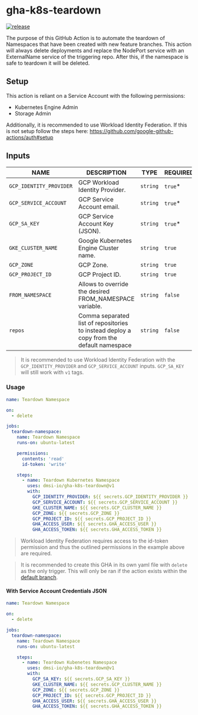 # gha-k8s-teardown

[![release][release-badge]][release]

The purpose of this GitHub Action is to automate the teardown of Namespaces that have been created with new feature branches. This action will always delete deployments and replace the NodePort service with an ExternalName service of the triggering repo. After this, if the namespace is safe to teardown it will be deleted.

## Setup

This action is reliant on a Service Account with the following permissions:

- Kubernetes Engine Admin
- Storage Admin

Additionally, it is recommended to use Workload Identity Federation. If this is not setup follow the steps here: https://github.com/google-github-actions/auth#setup

## Inputs

| NAME                    | DESCRIPTION                                                                              | TYPE     | REQUIRED | DEFAULT                                         |
| ----------------------- | ---------------------------------------------------------------------------------------- | -------- | -------- | ----------------------------------------------- |
| `GCP_IDENTITY_PROVIDER` | GCP Workload Identity Provider.                                                          | `string` | `true`\* |                                                 |
| `GCP_SERVICE_ACCOUNT`   | GCP Service Account email.                                                               | `string` | `true`\* |                                                 |
| `GCP_SA_KEY`            | GCP Service Account Key (JSON).                                                          | `string` | `true`\* |                                                 |
| `GKE_CLUSTER_NAME`      | Google Kubernetes Engine Cluster name.                                                   | `string` | `true`   |                                                 |
| `GCP_ZONE`              | GCP Zone.                                                                                | `string` | `true`   |                                                 |
| `GCP_PROJECT_ID`        | GCP Project ID.                                                                          | `string` | `true`   |                                                 |
| `FROM_NAMESPACE`        | Allows to override the desired FROM_NAMESPACE variable.                                  | `string` | `false`  | `${{ github.event.repository.default_branch }}` |
| `repos`                 | Comma separated list of repositories to instead deploy a copy from the default namespace | `string` | `false`  |                                                 |

> It is recommended to use Workload Identity Federation with the `GCP_IDENTITY_PROVIDER` and `GCP_SERVICE_ACCOUNT` inputs. `GCP_SA_KEY` will still work with `v1` tags.

### Usage

```yaml
name: Teardown Namespace

on:
  - delete

jobs:
  teardown-namespace:
    name: Teardown Namespace
    runs-on: ubuntu-latest

    permissions:
      contents: 'read'
      id-token: 'write'

    steps:
      - name: Teardown Kubernetes Namespace
        uses: dmsi-io/gha-k8s-teardown@v1
        with:
          GCP_IDENTITY_PROVIDER: ${{ secrets.GCP_IDENTITY_PROVIDER }}
          GCP_SERVICE_ACCOUNT: ${{ secrets.GCP_SERVICE_ACCOUNT }}
          GKE_CLUSTER_NAME: ${{ secrets.GCP_CLUSTER_NAME }}
          GCP_ZONE: ${{ secrets.GCP_ZONE }}
          GCP_PROJECT_ID: ${{ secrets.GCP_PROJECT_ID }}
          GHA_ACCESS_USER: ${{ secrets.GHA_ACCESS_USER }}
          GHA_ACCESS_TOKEN: ${{ secrets.GHA_ACCESS_TOKEN }}
```

> Workload Identity Federation requires access to the id-token permission and thus the outlined permissions in the example above are required.

> It is recommended to create this GHA in its own yaml file with `delete` as the only trigger. This will only be ran if the action exists within the [default branch](https://docs.github.com/en/actions/learn-github-actions/events-that-trigger-workflows#delete).

#### With Service Account Credentials JSON

```yaml
name: Teardown Namespace

on:
  - delete

jobs:
  teardown-namespace:
    name: Teardown Namespace
    runs-on: ubuntu-latest

    steps:
      - name: Teardown Kubenetes Namespace
        uses: dmsi-io/gha-k8s-teardown@v1
        with:
          GCP_SA_KEY: ${{ secrets.GCP_SA_KEY }}
          GKE_CLUSTER_NAME: ${{ secrets.GCP_CLUSTER_NAME }}
          GCP_ZONE: ${{ secrets.GCP_ZONE }}
          GCP_PROJECT_ID: ${{ secrets.GCP_PROJECT_ID }}
          GHA_ACCESS_USER: ${{ secrets.GHA_ACCESS_USER }}
          GHA_ACCESS_TOKEN: ${{ secrets.GHA_ACCESS_TOKEN }}
```

<!-- badge links -->

[release]: https://github.com/dmsi-io/gha-k8s-teardown/releases
[release-badge]: https://img.shields.io/github/v/release/dmsi-io/gha-k8s-teardown?style=for-the-badge&logo=github
